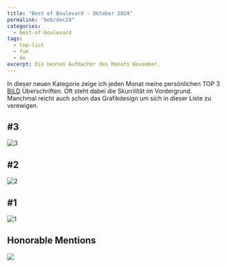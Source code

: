 ```yaml
---
title: "Best of Boulevard - Oktober 2024"
permalink: "bob/dec24"
categories:
  - best-of-boulevard
tags:
  - top-list
  - fun
  - de
excerpt: Die besten Aufmacher des Monats November.
---
```


In dieser neuen Kategorie zeige ich jeden Monat meine persönlichen TOP 3 [BILD](https://www.bild.de/) Überschriften.
Oft steht dabei die Skurrilität im Vordergrund.
Manchmal reicht auch schon das Grafikdesign um sich in dieser Liste zu verewigen.


## #3
![3](/assets/images/bob/2024-11/)


## #2
![2](/assets/images/bob/2024-11/)


## #1
![1](/assets/images/bob/2024-11/)


## Honorable Mentions
![](/assets/images/bob/2024-11/)
